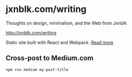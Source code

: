 
# jxnblk.com/writing

Thoughts on design, minimalism, and the Web from Jxnblk

http://jxnblk.com/writing

Static site built with React and Webpack.
[Read more](http://jxnblk.com/writing/posts/static-site-generation-with-react-and-webpack/)

## Cross-post to Medium.com

```
npm run medium my-post-title
```

